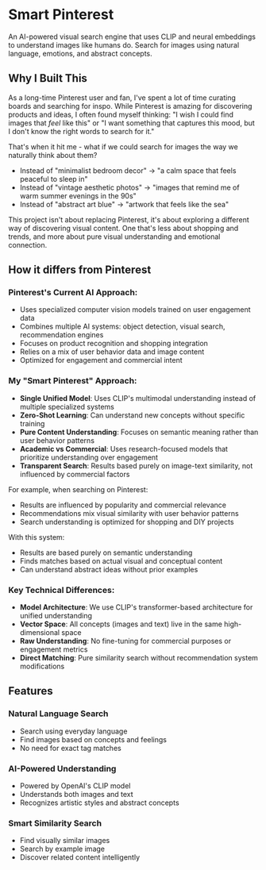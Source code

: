 # Smart Pinterest

An AI-powered visual search engine that uses CLIP and neural embeddings to understand images like humans do. Search for images using natural language, emotions, and abstract concepts.

## Why I Built This

As a long-time Pinterest user and fan, I've spent a lot of time curating boards and searching for inspo. While Pinterest is amazing for discovering products and ideas, I often found myself thinking: "I wish I could find images that *feel* like this" or "I want something that captures this mood, but I don't know the right words to search for it."

That's when it hit me - what if we could search for images the way we naturally think about them?

- Instead of "minimalist bedroom decor" → "a calm space that feels peaceful to sleep in"
- Instead of "vintage aesthetic photos" → "images that remind me of warm summer evenings in the 90s"
- Instead of "abstract art blue" → "artwork that feels like the sea"

This project isn't about replacing Pinterest, it's about exploring a different way of discovering visual content. One that's less about shopping and trends, and more about pure visual understanding and emotional connection.

## How it differs from Pinterest

### Pinterest's Current AI Approach:
- Uses specialized computer vision models trained on user engagement data
- Combines multiple AI systems: object detection, visual search, recommendation engines
- Focuses on product recognition and shopping integration
- Relies on a mix of user behavior data and image content
- Optimized for engagement and commercial intent

### My "Smart Pinterest" Approach:
- **Single Unified Model**: Uses CLIP's multimodal understanding instead of multiple specialized systems
- **Zero-Shot Learning**: Can understand new concepts without specific training
- **Pure Content Understanding**: Focuses on semantic meaning rather than user behavior patterns
- **Academic vs Commercial**: Uses research-focused models that prioritize understanding over engagement
- **Transparent Search**: Results based purely on image-text similarity, not influenced by commercial factors

For example, when searching on Pinterest:
- Results are influenced by popularity and commercial relevance
- Recommendations mix visual similarity with user behavior patterns
- Search understanding is optimized for shopping and DIY projects

With this system:
- Results are based purely on semantic understanding
- Finds matches based on actual visual and conceptual content
- Can understand abstract ideas without prior examples

### Key Technical Differences:
- **Model Architecture**: We use CLIP's transformer-based architecture for unified understanding
- **Vector Space**: All concepts (images and text) live in the same high-dimensional space
- **Raw Understanding**: No fine-tuning for commercial purposes or engagement metrics
- **Direct Matching**: Pure similarity search without recommendation system modifications

## Features

### Natural Language Search
- Search using everyday language
- Find images based on concepts and feelings
- No need for exact tag matches

### AI-Powered Understanding
- Powered by OpenAI's CLIP model
- Understands both images and text
- Recognizes artistic styles and abstract concepts

### Smart Similarity Search
- Find visually similar images
- Search by example image
- Discover related content intelligently
